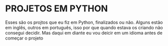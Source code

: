 # PROJETOS EM PYTHON

Esses são os projtos que eu fiz em Python, finalizados ou não. Alguns estão em inglês, outros em português, isso por que quando estava os criando não consegui decidir. Mas daqui em diante eu vou deicir em um idioma antes de começar o projeto
